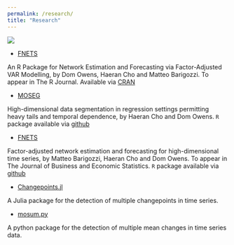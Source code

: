 ```yaml
---
permalink: /research/
title: "Research"
---
```


![](Voronoi.jpg)
- [FNETS](https://arxiv.org/abs/2301.11675)

An R Package for Network Estimation and Forecasting via Factor-Adjusted VAR Modelling, by Dom Owens, Haeran Cho and Matteo Barigozzi.
To appear in The R Journal.
Available via [CRAN](https://cran.r-project.org/web/packages/fnets/)


- [MOSEG](https://arxiv.org/abs/2209.08892)

 High-dimensional data segmentation in regression settings permitting heavy tails and temporal dependence, by Haeran Cho and Dom Owens.
`R` package available via [github](https://github.com/Dom-Owens-UoB/moseg)


- [FNETS](https://arxiv.org/abs/2201.06110)

Factor-adjusted network estimation and forecasting for high-dimensional time series, by Matteo Barigozzi, Haeran Cho and Dom Owens.
To appear in The Journal of Business and Economic Statistics.
`R` package available via [github](https://github.com/Dom-Owens-UoB/fnets)


- [Changepoints.jl](https://github.com/STOR-i/Changepoints.jl)

A Julia package for the detection of multiple changepoints in time series.


- [mosum.py](https://github.com/Dom-Owens-UoB/mosum.py)

A python package for the detection of multiple mean changes in time series data.
